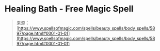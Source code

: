 <!--yml
category: 未分类
date: 2024-06-12 18:40:11
-->

# Healing Bath - Free Magic Spell

> 来源：[https://www.spellsofmagic.com/spells/beauty_spells/body_spells/5897/page.html#0001-01-01](https://www.spellsofmagic.com/spells/beauty_spells/body_spells/5897/page.html#0001-01-01)